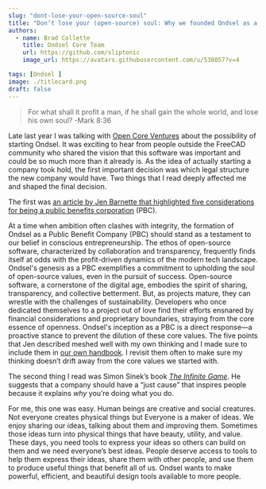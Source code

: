 ```yaml
---
slug: "dont-lose-your-open-source-soul" 
title: "Don’t lose your (open-source) soul: Why we founded Ondsel as a Public Benefit Company"
authors:
  - name: Brad Collette
    title: Ondsel Core Team
    url: https://github.com/sliptonic
    image_url: https://avatars.githubusercontent.com/u/538057?v=4

tags: [Ondsel ]
image: ./titlecard.png
draft: false
---
```



> For what shall it profit a man, if he shall gain the whole world, and lose his own soul?
> -Mark 8:36

Late last year I was talking with [Open Core Ventures](https://opencoreventures.com/) about the possibility of starting Ondsel.  It was exciting to hear from people outside the FreeCAD community who shared the vision that this software was important and could be so much more than it already is.   As the idea of actually starting a company took hold,  the first important decision was which legal structure the new company would have.  Two things that I read deeply affected me and shaped the final decision.

The first was [an article by Jen Barnette that highlighted five considerations for being a public benefits corporation](https://www.cooleygo.com/delaware-public-benefit-corporation-is-it-right-for-you-a-five-part-test/) (PBC).

At a time when ambition often clashes with integrity, the formation of Ondsel as a Public Benefit Company (PBC) should stand as a testament to our belief in conscious entrepreneurship. The ethos of open-source software, characterized by collaboration and transparency, frequently finds itself at odds with the profit-driven dynamics of the modern tech landscape. Ondsel's genesis as a PBC exemplifies a commitment to upholding the soul of open-source values, even in the pursuit of success.
Open-source software, a cornerstone of the digital age, embodies the spirit of sharing, transparency, and collective betterment. But, as projects mature, they can wrestle with the challenges of sustainability. Developers who once dedicated themselves to a project out of love find their efforts ensnared by financial considerations and proprietary boundaries, straying from the core essence of openness. Ondsel's inception as a PBC is a direct response—a proactive stance to prevent the dilution of these core values.
The five points that Jen described meshed well with my own thinking and I made sure to include them in [our own handbook](https://ondsel.com/handbook/About/public_benefit_corp).  I revisit them often to make sure my thinking doesn’t drift away from the core values we started with.

The second thing I read was Simon Sinek’s book [_The Infinite Game_](https://simonsinek.com/books/the-infinite-game/).  He suggests that a company should have a “just cause”  that inspires people because it explains _why_ you’re doing what you do.

For me, this one was easy.
Human beings are creative and social creatures. Not everyone creates physical things but Everyone is a maker of ideas. We enjoy sharing our ideas, talking about them and improving them. Sometimes those ideas turn into physical things that have beauty, utility, and value.  These days, you need tools to express your ideas so others can build on them and we need everyone’s best ideas.
People deserve access to tools to help them express their ideas, share them with other people, and use them to produce useful things that benefit all of us.  Ondsel wants to make powerful, efficient, and beautiful design tools available to more people.
